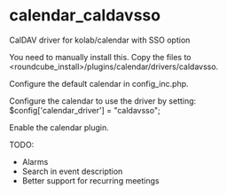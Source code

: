 # calendar_caldavsso
CalDAV driver for kolab/calendar with SSO option

You need to manually install this. Copy the files to <roundcube_install>/plugins/calendar/drivers/caldavsso.

Configure the default calendar in config_inc.php.

Configure the calendar to use the driver by setting: $config['calendar_driver'] = "caldavsso";

Enable the calendar plugin.

TODO:
 - Alarms
 - Search in event description
 - Better support for recurring meetings 
